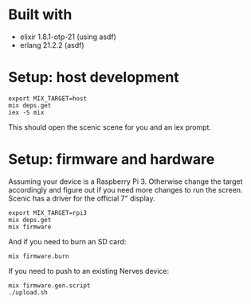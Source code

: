 # Built with

- elixir 1.8.1-otp-21 (using asdf)
- erlang 21.2.2 (asdf)

# Setup: host development

```
export MIX_TARGET=host
mix deps.get
iex -S mix
```

This should open the scenic scene for you and an iex prompt.

# Setup: firmware and hardware

Assuming your device is a Raspberry Pi 3. Otherwise change the target accordingly and figure out if you need more changes to run the screen. Scenic has a driver for the official 7" display.

```
export MIX_TARGET=rpi3
mix deps.get
mix firmware

```

And if you need to burn an SD card:

```
mix firmware.burn
```

If you need to push to an existing Nerves device:

```
mix firmware.gen.script
./upload.sh
```
